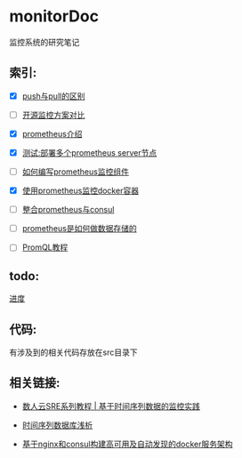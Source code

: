 # monitorDoc

监控系统的研究笔记

## 索引:

- [x] [push与pull的区别](https://github.com/lwhhhh/monitorDoc/blob/master/push%E4%B8%8Epull%E7%9A%84%E5%8C%BA%E5%88%AB.md)

- [ ] [开源监控方案对比](https://github.com/lwhhhh/monitorDoc/blob/master/开源监控系统对比.md)

- [x] [prometheus介绍](https://github.com/lwhhhh/monitorDoc/blob/master/prometheus介绍.md)

- [x] [测试:部署多个prometheus server节点](https://github.com/lwhhhh/monitorDoc/blob/master/%E6%B5%8B%E8%AF%95%3A%E9%83%A8%E7%BD%B2%E5%A4%9A%E4%B8%AAprometheus%20server%E8%8A%82%E7%82%B9.md)

- [ ] [如何编写prometheus监控组件](https://github.com/lwhhhh/monitorDoc/blob/master/如何编写prometheus监控组件.md)

- [x] [使用prometheus监控docker容器](https://github.com/lwhhhh/monitorDoc/blob/master/使用prometheus监控docker容器.md)

- [ ] [整合prometheus与consul](https://github.com/lwhhhh/monitorDoc/blob/master/整合prometheus与consul.md)

- [ ] [prometheus是如何做数据存储的](https://github.com/lwhhhh/monitorDoc/blob/master/prometheus是如何做数据存储的.md)

- [ ] [PromQL教程](https://github.com/lwhhhh/monitorDoc/blob/master/PromQL教程.md)


## todo:

[进度](https://github.com/lwhhhh/monitorDoc/blob/master/进度.md)

## 代码:

有涉及到的相关代码存放在src目录下


## 相关链接:

- [数人云SRE系列教程 | 基于时间序列数据的监控实践](http://blog.dataman-inc.com/shurenyun-sre-207/)

- [时间序列数据库浅析](https://www.addops.cn/post/tsdb-elementary-analysis.html)

- [基于nginx和consul构建高可用及自动发现的docker服务架构](http://www.jianshu.com/p/9976e874c099)